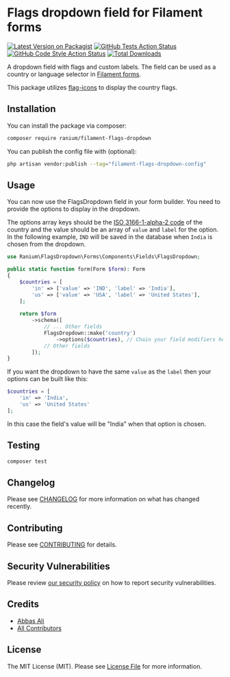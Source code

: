 # Flags dropdown field for Filament forms

[![Latest Version on Packagist](https://img.shields.io/packagist/v/ranium/filament-flags-dropdown.svg?style=flat-square)](https://packagist.org/packages/ranium/filament-flags-dropdown)
[![GitHub Tests Action Status](https://img.shields.io/github/actions/workflow/status/ranium/filament-flags-dropdown/run-tests.yml?branch=main&label=tests&style=flat-square)](https://github.com/ranium/filament-flags-dropdown/actions?query=workflow%3Arun-tests+branch%3Amain)
[![GitHub Code Style Action Status](https://img.shields.io/github/actions/workflow/status/ranium/filament-flags-dropdown/fix-php-code-style-issues.yml?branch=main&label=code%20style&style=flat-square)](https://github.com/ranium/filament-flags-dropdown/actions?query=workflow%3A"Fix+PHP+code+style+issues"+branch%3Amain)
[![Total Downloads](https://img.shields.io/packagist/dt/ranium/filament-flags-dropdown.svg?style=flat-square)](https://packagist.org/packages/ranium/filament-flags-dropdown)

A dropdown field with flags and custom labels. The field can be used as a country or language selector in [Filament forms](https://filamentphp.com/docs/2.x/forms/installation).

This package utilizes [flag-icons](https://github.com/lipis/flag-icons) to display the country flags.

## Installation

You can install the package via composer:

```bash
composer require ranium/filament-flags-dropdown
```

You can publish the config file with (optional):

```bash
php artisan vendor:publish --tag="filament-flags-dropdown-config"
```

## Usage

You can now use the FlagsDropdown field in your form builder. You need to provide the options to display in the dropdown.

The options array keys should be the [ISO 3166-1-alpha-2 code](https://www.iso.org/obp/ui/#search/code/) of the country and the value should be an array of `value` and `label` for the option. In the following example, `IND`
 will be saved in the database when `India` is chosen from the dropdown.
```php
use Ranium\FlagsDropdown\Forms\Components\Fields\FlagsDropdown;

public static function form(Form $form): Form
{
    $countries = [
        'in' => ['value' => 'IND', 'label' => 'India'],
        'us' => ['value' => 'USA', 'label' => 'United States'],
    ];
    
    return $form
        ->schema([
            // ... Other fields
            FlagsDropdown::make('country')
                ->options($countries), // Chain your field modifiers here
            // Other fields
        ]);
}
```

If you want the dropdown to have the same `value` as the `label` then your options can be built like this:

```php
$countries = [
    'in' => 'India',
    'us' => 'United States'
];
```

In this case the field's value will be "India" when that option is chosen.

## Testing

```bash
composer test
```

## Changelog

Please see [CHANGELOG](CHANGELOG.md) for more information on what has changed recently.

## Contributing

Please see [CONTRIBUTING](CONTRIBUTING.md) for details.

## Security Vulnerabilities

Please review [our security policy](../../security/policy) on how to report security vulnerabilities.

## Credits

- [Abbas Ali](https://github.com/abbasali)
- [All Contributors](../../contributors)

## License

The MIT License (MIT). Please see [License File](LICENSE.md) for more information.
